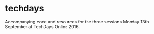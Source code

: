 # techdays
Accompanying code and resources for the three sessions Monday 13th September at TechDays Online 2016.
